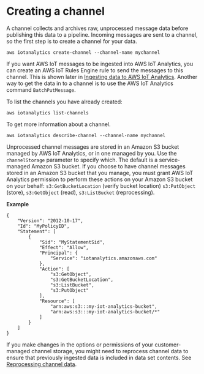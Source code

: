 # Creating a channel<a name="create-channel"></a>

A channel collects and archives raw, unprocessed message data before publishing this data to a pipeline\. Incoming messages are sent to a channel, so the first step is to create a channel for your data\.

```
aws iotanalytics create-channel --channel-name mychannel
```

If you want AWS IoT messages to be ingested into AWS IoT Analytics, you can create an AWS IoT Rules Engine rule to send the messages to this channel\. This is shown later in [Ingesting data to AWS IoT Analytics](ingest-data.md)\. Another way to get the data in to a channel is to use the AWS IoT Analytics command `BatchPutMessage`\. 

To list the channels you have already created:

```
aws iotanalytics list-channels
```

To get more information about a channel\.

```
aws iotanalytics describe-channel --channel-name mychannel
```

Unprocessed channel messages are stored in an Amazon S3 bucket managed by AWS IoT Analytics, or in one managed by you\. Use the `channelStorage` parameter to specify which\. The default is a service\-managed Amazon S3 bucket\. If you choose to have channel messages stored in an Amazon S3 bucket that you manage, you must grant AWS IoT Analytics permission to perform these actions on your Amazon S3 bucket on your behalf: `s3:GetBucketLocation` \(verify bucket location\) `s3:PutObject` \(store\), `s3:GetObject` \(read\), `s3:ListBucket` \(reprocessing\)\. 

**Example**  

```
{
    "Version": "2012-10-17",
    "Id": "MyPolicyID",
    "Statement": [
        {
            "Sid": "MyStatementSid",
            "Effect": "Allow",
            "Principal": {
                "Service": "iotanalytics.amazonaws.com"
            },
            "Action": [
                "s3:GetObject",
                "s3:GetBucketLocation",
                "s3:ListBucket",
                "s3:PutObject"
            ],
            "Resource": [
                "arn:aws:s3:::my-iot-analytics-bucket",
                "arn:aws:s3:::my-iot-analytics-bucket/*"
            ]
        }
    ]
}
```

If you make changes in the options or permissions of your customer\-managed channel storage, you might need to reprocess channel data to ensure that previously ingested data is included in data set contents\. See [Reprocessing channel data](https://docs.aws.amazon.com/iotanalytics/latest/userguide/reprocessing.html#aws-iot-analytics-reprocessing)\.
